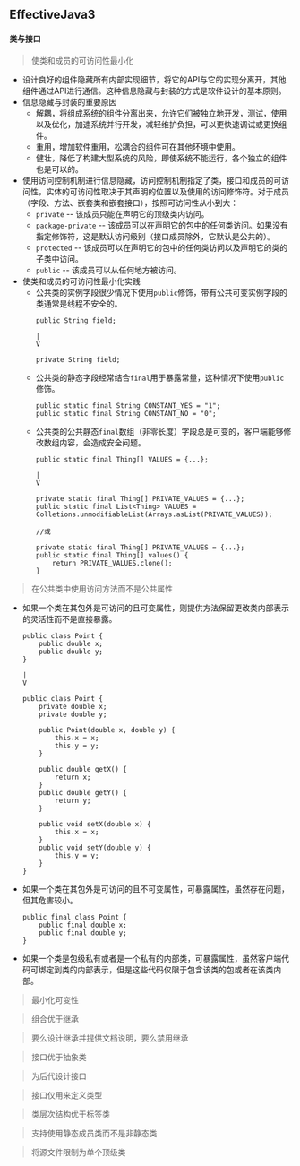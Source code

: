 ## EffectiveJava3

#### 类与接口

> 使类和成员的可访问性最小化
  * 设计良好的组件隐藏所有内部实现细节，将它的API与它的实现分离开，其他组件通过API进行通信。这种信息隐藏与封装的方式是软件设计的基本原则。
  * 信息隐藏与封装的重要原因
    * 解耦，将组成系统的组件分离出来，允许它们被独立地开发，测试，使用以及优化，加速系统并行开发，减轻维护负担，可以更快速调试或更换组件。
    * 重用，增加软件重用，松耦合的组件可在其他环境中使用。
    * 健壮，降低了构建大型系统的风险，即使系统不能运行，各个独立的组件也是可以的。
  * 使用访问控制机制进行信息隐藏，访问控制机制指定了类，接口和成员的可访问性，实体的可访问性取决于其声明的位置以及使用的访问修饰符。对于成员（字段、方法、嵌套类和嵌套接口），按照可访问性从小到大：
    * ```private``` -- 该成员只能在声明它的顶级类内访问。
    * ```package-private``` -- 该成员可以在声明它的包中的任何类访问。如果没有指定修饰符，这是默认访问级别（接口成员除外，它默认是公共的）。
    * ```protected``` -- 该成员可以在声明它的包中的任何类访问以及声明它的类的子类中访问。
    * ```public``` -- 该成员可以从任何地方被访问。
  * 使类和成员的可访问性最小化实践
    * 公共类的实例字段很少情况下使用```public```修饰，带有公共可变实例字段的类通常是线程不安全的。
      ```
      public String field; 

      |
      V

      private String field;
      ```
    * 公共类的静态字段经常结合```final```用于暴露常量，这种情况下使用```public```修饰。
      ```
      public static final String CONSTANT_YES = "1";
      public static final String CONSTANT_NO = "0";
      ```
    * 公共类的公共静态```final```数组（非零长度）字段总是可变的，客户端能够修改数组内容，会造成安全问题。
      ```
      public static final Thing[] VALUES = {...};

      |
      V
      
      private static final Thing[] PRIVATE_VALUES = {...};
      public static final List<Thing> VALUES = Colletions.unmodifiableList(Arrays.asList(PRIVATE_VALUES));

      //或

      private static final Thing[] PRIVATE_VALUES = {...};
      public static final Thing[] values() {
          return PRIVATE_VALUES.clone();
      }
      ```

> 在公共类中使用访问方法而不是公共属性
  * 如果一个类在其包外是可访问的且可变属性，则提供方法保留更改类内部表示的灵活性而不是直接暴露。
    ```
    public class Point {
        public double x;
        public double y;
    }

    |
    V

    public class Point {
        private double x;
        private double y;

        public Point(double x, double y) {
            this.x = x;
            this.y = y;
        }

        public double getX() {
            return x;
        }
        public double getY() {
            return y;
        }

        public void setX(double x) {
            this.x = x;
        }
        public void setY(double y) {
            this.y = y;
        }
    }
    ```
  * 如果一个类在其包外是可访问的且不可变属性，可暴露属性，虽然存在问题，但其危害较小。
    ```
    public final class Point {
        public final double x;
        public final double y;
    }
    ```
  * 如果一个类是包级私有或者是一个私有的内部类，可暴露属性，虽然客户端代码可绑定到类的内部表示，但是这些代码仅限于包含该类的包或者在该类内部。

> 最小化可变性

> 组合优于继承

> 要么设计继承并提供文档说明，要么禁用继承

> 接口优于抽象类

> 为后代设计接口

> 接口仅用来定义类型

> 类层次结构优于标签类

> 支持使用静态成员类而不是非静态类

> 将源文件限制为单个顶级类